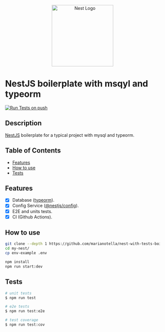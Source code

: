 <p align="center">
  <a href="http://nestjs.com/" target="blank"><img src="https://nestjs.com/img/logo-small.svg" width="200" alt="Nest Logo" /></a>
</p>

# NestJS boilerplate with msqyl and typeorm

[![Run Tests on push](https://github.com/marianotella/nest-with-tests-boilerplate/actions/workflows/tests.yml/badge.svg)](https://github.com/marianotella/nest-with-tests-boilerplate/actions/workflows/tests.yml)

## Description

[NestJS](https://github.com/nestjs/nest) boilerplate for a typical project with mysql and typeorm.

## Table of Contents

- [Features](#features)
- [How to use](#how-to-use)
- [Tests](#tests)

## Features

- [x] Database ([typeorm](https://www.npmjs.com/package/typeorm)).
- [x] Config Service ([@nestjs/config](https://www.npmjs.com/package/@nestjs/config)).
- [x] E2E and units tests.
- [x] CI (Github Actions).

## How to use

```bash
git clone --depth 1 https://github.com/marianotella/nest-with-tests-boilerplate.git my-nest
cd my-nest/
cp env-example .env
```

```bash
npm install
npm run start:dev
```

## Tests

```bash
# unit tests
$ npm run test

# e2e tests
$ npm run test:e2e

# test coverage
$ npm run test:cov
```